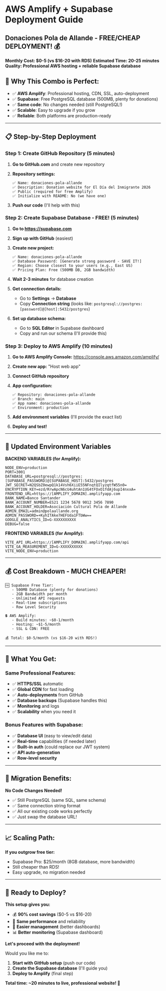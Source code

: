 # AWS Amplify + Supabase Deployment Guide
## Donaciones Pola de Allande - FREE/CHEAP DEPLOYMENT! 💰

**Monthly Cost: $0-5 (vs $16-20 with RDS)**
**Estimated Time: 20-25 minutes**
**Quality: Professional AWS hosting + reliable Supabase database**

## 🎯 **Why This Combo is Perfect:**

- ✅ **AWS Amplify**: Professional hosting, CDN, SSL, auto-deployment
- ✅ **Supabase**: Free PostgreSQL database (500MB, plenty for donations)
- ✅ **Same code**: No changes needed (still PostgreSQL!)
- ✅ **Scalable**: Easy to upgrade if you grow
- ✅ **Reliable**: Both platforms are production-ready

---

## 📋 **Step-by-Step Deployment**

### **Step 1: Create GitHub Repository (5 minutes)**

1. **Go to GitHub.com** and create new repository
2. **Repository settings:**
   ```
   ✅ Name: donaciones-pola-allande
   ✅ Description: Donation website for El Día del Inmigrante 2026
   ✅ Public (required for free Amplify)
   ✅ Initialize with README: No (we have one)
   ```

3. **Push our code** (I'll help with this)

### **Step 2: Create Supabase Database - FREE! (5 minutes)**

1. **Go to https://supabase.com**
2. **Sign up with GitHub** (easiest)
3. **Create new project:**
   ```
   ✅ Name: donaciones-pola-allande
   ✅ Database Password: [Generate strong password - SAVE IT!]
   ✅ Region: Choose closest to your users (e.g., East US)
   ✅ Pricing Plan: Free (500MB DB, 2GB bandwidth)
   ```

4. **Wait 2-3 minutes** for database creation

5. **Get connection details:**
   - Go to **Settings** → **Database**
   - Copy **Connection string** (looks like: `postgresql://postgres:[password]@[host]:5432/postgres`)

6. **Set up database schema:**
   - Go to **SQL Editor** in Supabase dashboard
   - Copy and run our schema (I'll provide this)

### **Step 3: Deploy to AWS Amplify (10 minutes)**

1. **Go to AWS Amplify Console:** https://console.aws.amazon.com/amplify/
2. **Create new app:** "Host web app"
3. **Connect GitHub repository**
4. **App configuration:**
   ```
   ✅ Repository: donaciones-pola-allande
   ✅ Branch: main
   ✅ App name: donaciones-pola-allande
   ✅ Environment: production
   ```

5. **Add environment variables** (I'll provide the exact list)
6. **Deploy and test!**

---

## 🔗 **Updated Environment Variables**

**BACKEND VARIABLES (for Amplify):**
```
NODE_ENV=production
PORT=3001
DATABASE_URL=postgresql://postgres:[SUPABASE_PASSWORD]@[SUPABASE_HOST]:5432/postgres
JWT_SECRET=N2QSbZ0ewpQ1k14Vsh6XiiE55NFnqtQIlyzqtfW55n0=
ENCRYPTION_KEY=ezd/RrwApcN6cU4uhtAn1UG4tFOxO1fdAj6upI4nxxA=
FRONTEND_URL=https://[AMPLIFY_DOMAIN].amplifyapp.com
BANK_NAME=Banco Santander
BANK_ACCOUNT_NUMBER=ES21 1234 5678 9012 3456 7890
BANK_ACCOUNT_HOLDER=Asociación Cultural Pola de Allande
ADMIN_EMAIL=admin@polaallande.org
ADMIN_PASSWORD=+KyhITAke7HEFUda1FTbWw==
GOOGLE_ANALYTICS_ID=G-XXXXXXXXXX
DEBUG=false
```

**FRONTEND VARIABLES (for Amplify):**
```
VITE_API_URL=https://[AMPLIFY_DOMAIN].amplifyapp.com/api
VITE_GA_MEASUREMENT_ID=G-XXXXXXXXXX
VITE_NODE_ENV=production
```

---

## 💰 **Cost Breakdown - MUCH CHEAPER!**

```
🆓 Supabase Free Tier:
   - 500MB Database (plenty for donations)
   - 2GB Bandwidth per month
   - Unlimited API requests
   - Real-time subscriptions
   - Row Level Security

💲 AWS Amplify:
   - Build minutes: ~$0-1/month
   - Hosting: ~$1-5/month
   - SSL & CDN: FREE

💰 Total: $0-5/month (vs $16-20 with RDS!)
```

---

## 🚀 **What You Get:**

### **Same Professional Features:**
- ✅ **HTTPS/SSL** automatic
- ✅ **Global CDN** for fast loading
- ✅ **Auto-deployments** from GitHub
- ✅ **Database backups** (Supabase handles this)
- ✅ **Monitoring** and logs
- ✅ **Scalability** when you need it

### **Bonus Features with Supabase:**
- ✅ **Database UI** (easy to view/edit data)
- ✅ **Real-time** capabilities (if needed later)
- ✅ **Built-in auth** (could replace our JWT system)
- ✅ **API auto-generation**
- ✅ **Row-level security**

---

## 🔄 **Migration Benefits:**

**No Code Changes Needed!**
- ✅ Still PostgreSQL (same SQL, same schema)
- ✅ Same connection string format
- ✅ All our existing code works perfectly
- ✅ Just swap the database URL!

---

## 📈 **Scaling Path:**

**If you outgrow free tier:**
- Supabase Pro: $25/month (8GB database, more bandwidth)
- Still cheaper than RDS!
- Easy upgrade, no migration needed

---

## 🎯 **Ready to Deploy?**

**This setup gives you:**
- 💰 **90% cost savings** ($0-5 vs $16-20)
- 🚀 **Same performance** and reliability  
- 🔧 **Easier management** (better dashboards)
- 📊 **Better monitoring** (Supabase dashboard)

**Let's proceed with the deployment!** 

Would you like me to:
1. **Start with GitHub setup** (push our code)
2. **Create the Supabase database** (I'll guide you)
3. **Deploy to Amplify** (final step)

**Total time: ~20 minutes to live, professional website! 🎉**